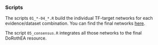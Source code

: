 ### Scripts
The scripts `01_*-04_*.R` build the individual TF-target networks for each evidence/dataset combination. You can find the final networks [here](https://github.com/saezlab/dorothea/tree/master/inst/extdata/networks).

The script `05_consensus.R` integrates all those networks to the final DoRothEA resource.
